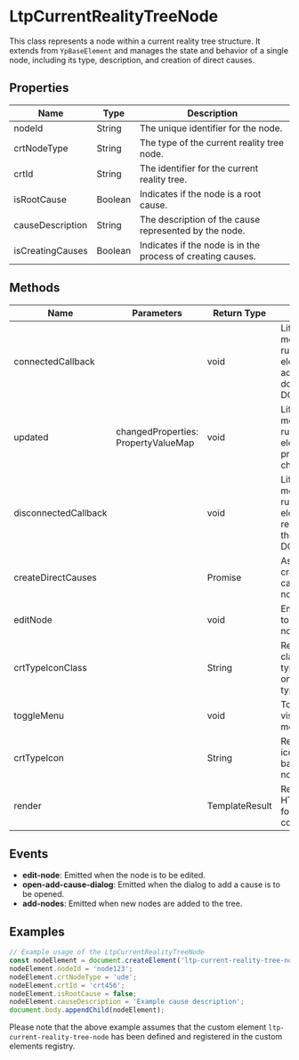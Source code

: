 # LtpCurrentRealityTreeNode

This class represents a node within a current reality tree structure. It extends from `YpBaseElement` and manages the state and behavior of a single node, including its type, description, and creation of direct causes.

## Properties

| Name               | Type    | Description                                           |
|--------------------|---------|-------------------------------------------------------|
| nodeId             | String  | The unique identifier for the node.                   |
| crtNodeType        | String  | The type of the current reality tree node.            |
| crtId              | String  | The identifier for the current reality tree.          |
| isRootCause        | Boolean | Indicates if the node is a root cause.                |
| causeDescription   | String  | The description of the cause represented by the node. |
| isCreatingCauses   | Boolean | Indicates if the node is in the process of creating causes. |

## Methods

| Name                  | Parameters                        | Return Type | Description                                                                 |
|-----------------------|-----------------------------------|-------------|-----------------------------------------------------------------------------|
| connectedCallback     |                                   | void        | Lifecycle method that runs when the element is added to the document's DOM. |
| updated               | changedProperties: PropertyValueMap | void        | Lifecycle method that runs when the element's properties have changed.      |
| disconnectedCallback  |                                   | void        | Lifecycle method that runs when the element is removed from the document's DOM. |
| createDirectCauses    |                                   | Promise<void> | Asynchronously creates direct causes for the node.                          |
| editNode              |                                   | void        | Emits an event to edit the node.                                            |
| crtTypeIconClass      |                                   | String      | Returns the class for the type icon based on the node type.                 |
| toggleMenu            |                                   | void        | Toggles the visibility of the menu.                                         |
| crtTypeIcon           |                                   | String      | Returns the icon name based on the node type.                               |
| render                |                                   | TemplateResult | Renders the HTML template for the component.                                |

## Events

- **edit-node**: Emitted when the node is to be edited.
- **open-add-cause-dialog**: Emitted when the dialog to add a cause is to be opened.
- **add-nodes**: Emitted when new nodes are added to the tree.

## Examples

```typescript
// Example usage of the LtpCurrentRealityTreeNode
const nodeElement = document.createElement('ltp-current-reality-tree-node');
nodeElement.nodeId = 'node123';
nodeElement.crtNodeType = 'ude';
nodeElement.crtId = 'crt456';
nodeElement.isRootCause = false;
nodeElement.causeDescription = 'Example cause description';
document.body.appendChild(nodeElement);
```

Please note that the above example assumes that the custom element `ltp-current-reality-tree-node` has been defined and registered in the custom elements registry.
